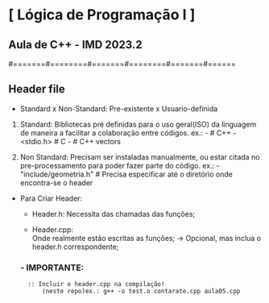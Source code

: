 # [ Lógica de Programação I ]

## Aula de C++ - IMD 2023.2

#=======#========#=======#========#=======#======


## Header file 
 
- Standard x Non-Standard: Pre-existente x Usuario-definida

1. Standard:
    Bibliotecas pré definidas para o uso geral(ISO) da linguagem de maneira a facilitar a colaboração entre códigos.
    ex.:
        - <iostream> # C++
        - <stdio.h> # C
        - <vector> # C++ vectors

2. Non Standard:
    Precisam ser instaladas manualmente, ou estar citada no pre-processamento para poder fazer parte do código.
    ex.:
        - "include/geometria.h" # Precisa especificar até o diretório onde encontra-se o header
    

- Para Criar Header:

    - Header.h:
        Necessita das chamadas das funções;

    - Header.cpp:    
        Onde realmente estão escritas as funções;
        -> Opcional, mas inclua o header.h correspondente; 

    ### - IMPORTANTE:
        :: Incluir o header.cpp na compilação!
            (neste repo)ex.: g++ -o test.o contarate.cpp aula05.cpp



